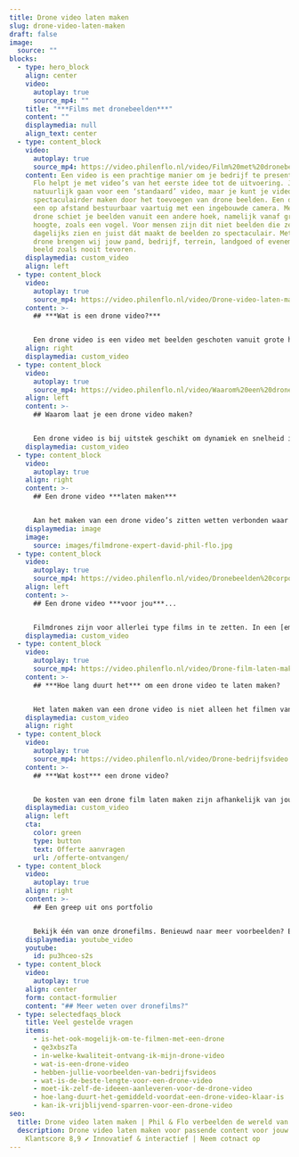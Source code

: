 ```yaml
---
title: Drone video laten maken
slug: drone-video-laten-maken
draft: false
image:
  source: ""
blocks:
  - type: hero_block
    align: center
    video:
      autoplay: true
      source_mp4: ""
    title: "***Films met dronebeelden***"
    content: ""
    displaymedia: null
    align_text: center
  - type: content_block
    video:
      autoplay: true
      source_mp4: https://video.philenflo.nl/video/Film%20met%20dronebeelden%20laten%20maken.mp4
    content: Een video is een prachtige manier om je bedrijf te presenteren. Phil &
      Flo helpt je met video’s van het eerste idee tot de uitvoering. Je kunt
      natuurlijk gaan voor een ‘standaard’ video, maar je kunt je video nog
      spectaculairder maken door het toevoegen van drone beelden. Een drone is
      een op afstand bestuurbaar vaartuig met een ingebouwde camera. Met een
      drone schiet je beelden vanuit een andere hoek, namelijk vanaf grote
      hoogte, zoals een vogel. Voor mensen zijn dit niet beelden die ze
      dagelijks zien en juist dát maakt de beelden zo spectaculair. Met onze 4K
      drone brengen wij jouw pand, bedrijf, terrein, landgoed of evenement in
      beeld zoals nooit tevoren.
    displaymedia: custom_video
    align: left
  - type: content_block
    video:
      autoplay: true
      source_mp4: https://video.philenflo.nl/video/Drone-video-laten-maken.mp4
    content: >-
      ## ***Wat is een drone video?***


      Een drone video is een video met beelden geschoten vanuit grote hoogtes in de lucht. Met de drone kunnen we vliegen over bijvoorbeeld bergen, weilanden en bedrijfsterreinen. Maar ook binnen bedrijfspanden kunnen we beelden vanaf boven maken. Zo brengen we kantoren, productieprocessen of andere bijzondere ruimtes of werkzaamheden binnen jouw organisatie in beeld.
    align: right
    displaymedia: custom_video
  - type: content_block
    video:
      autoplay: true
      source_mp4: https://video.philenflo.nl/video/Waarom%20een%20dronevideo%20maken.mp4
    align: left
    content: >-
      ## Waarom laat je een drone video maken?


      Een drone video is bij uitstek geschikt om dynamiek en snelheid in de film te krijgen. De mogelijkheid om te filmen vanuit de lucht opent vele filmtechnische deuren. Vanuit vogelperspectief ziet de wereld er heel anders uit, dit levert dus spannende shots op die blijven boeien. Middels een drone en de juiste filmtechnieken kan de dynamiek tussen intieme en ruimtelijke beelden sterk terug komen in je film. Denk bijvoorbeeld aan prachtige bewegende shots om een zonnepark heen die overgaat in een totaalshot van het zonnepark. Ook bewegende shots zijn ideaal met een drone te filmen. Met een drone kan je bijvoorbeeld een voertuig volgen. Vaak is de perfecte film een combinatie van dronebeelden en ‘normale’ filmbeelden. Veelal zijn dronebeelden dus een kers op de taart. Maar vergis je niet ook films met 100% dronebeelden zijn pakkend, overtuigend en kunnen jouw boodschap overbrengen bij de kijker.
    displaymedia: custom_video
  - type: content_block
    video:
      autoplay: true
    align: right
    content: >-
      ## Een drone video ***laten maken***


      Aan het maken van een drone video’s zitten wetten verbonden waar we ons aan moeten houden. Uiteraard volgen wij alle actuele drone wetgeving door de Nederlandse overheid en Europese Unie op de voet. We houden rekening met gecontroleerde luchtruimen en geldende ontheffingen. Onze drone specialisten hebben de nodige diploma’s en brevetten om veilig hun werk te kunnen doen. Dit zorgt voor een veilige en legale filmset. Om een écht goede dronefilm te schieten heb je natuurlijk ook creatief talent en de technische ‘know how’ nodig, zoals onze cameraman David op de foto. Met onze jarenlange ervaring en kennis van de laatste ontwikkelingen op gebied van drone video, bieden wij meerwaarde voor jouw film.
    displaymedia: image
    image:
      source: images/filmdrone-expert-david-phil-flo.jpg
  - type: content_block
    video:
      autoplay: true
      source_mp4: https://video.philenflo.nl/video/Dronebeelden%20corporate%20film.mp4
    align: left
    content: >-
      ## Een drone video ***voor jou***...


      Filmdrones zijn voor allerlei type films in te zetten. In een [employer branding](https://www.philenflo.nl/oplossingen/employer-branding/) of [corporate film](https://www.philenflo.nl/corporate-video/) helpen droneshots om een mooi overzicht te geven van een bedrijfspand of werkterrein. Wanneer je een film maakt voor een specifiek project wat je opgeleverd hebt, bijvoorbeeld een woonwijk, dan lenen dronebeelden zich bij uitstek om zowel kleine details in een wijk, als wel mooie overzichten te tonen. Zelfs binnenshuis is het mogelijk om met drones beelden te schieten. Wat voor type film je ook wilt schieten, een drone geeft je unieke beelden in vogelvlucht. Wil jij weten hoe drones jouw boodschap kunnen versterken? [Neem contact met ons op!](https://www.philenflo.nl/contact/)
    displaymedia: custom_video
  - type: content_block
    video:
      autoplay: true
      source_mp4: https://video.philenflo.nl/video/Drone-film-laten-maken.mp4
    content: >-
      ## ***Hoe lang duurt het*** om een drone video te laten maken?


      Het laten maken van een drone video is niet alleen het filmen van de beelden. Er gaat een proces van concept, strategie en voorbereiding aan vooraf en daarna moet alles nog gefilmd worden. Drone opnames laten maken, proberen we altijd in één dag te plannen. Onze creative producers maken daarom een strakke planning en script. Ben je benieuwd hoeveel tijd het kost om voor jouw bedrijf een video te maken? Neem dan vrijblijvend contact op met een van onze experts.
    displaymedia: custom_video
    align: right
  - type: content_block
    video:
      autoplay: true
      source_mp4: https://video.philenflo.nl/video/Drone-bedrijfsvideo.mp4
    content: >-
      ## ***Wat kost*** een drone video?


      De kosten van een drone film laten maken zijn afhankelijk van jouw eigen wensen. Hoe lang moet de film worden? Waarvoor ga je het voor inzetten? Voor elk doel kunnen we op maat een offerte maken. Wil je weten hoeveel jouw drone video gaat kosten? Phil & Flo denkt graag met je mee en werkt met eerlijke tarieven. Vraag vrijblijvend een offerte aan.
    displaymedia: custom_video
    align: left
    cta:
      color: green
      type: button
      text: Offerte aanvragen
      url: /offerte-ontvangen/
  - type: content_block
    video:
      autoplay: true
    align: right
    content: >-
      ## Een greep uit ons portfolio


      Bekijk één van onze dronefilms. Benieuwd naar meer voorbeelden? Bekijk dan hier [ons portfolio](https://www.philenflo.nl/portfolio/) of neem direct hieronder contact met ons op!
    displaymedia: youtube_video
    youtube:
      id: pu3hceo-s2s
  - type: content_block
    video:
      autoplay: true
    align: center
    form: contact-formulier
    content: "## Meer weten over dronefilms?"
  - type: selectedfaqs_block
    title: Veel gestelde vragen
    items:
      - is-het-ook-mogelijk-om-te-filmen-met-een-drone
      - qe3xbszTa
      - in-welke-kwaliteit-ontvang-ik-mijn-drone-video
      - wat-is-een-drone-video
      - hebben-jullie-voorbeelden-van-bedrijfsvideos
      - wat-is-de-beste-lengte-voor-een-drone-video
      - moet-ik-zelf-de-ideeen-aanleveren-voor-de-drone-video
      - hoe-lang-duurt-het-gemiddeld-voordat-een-drone-video-klaar-is
      - kan-ik-vrijblijvend-sparren-voor-een-drone-video
seo:
  title: Drone video laten maken | Phil & Flo verbeelden de wereld van morgen
  description: Drone video laten maken voor passende content voor jouw doelgroep ✔
    Klantscore 8,9 ✔ Innovatief & interactief | Neem cotnact op
---
```

